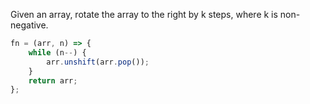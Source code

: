 Given an array, rotate the array to the right by k steps, where k is non-negative.

``` js
fn = (arr, n) => {
    while (n--) {
        arr.unshift(arr.pop());
    }
    return arr;
};

```